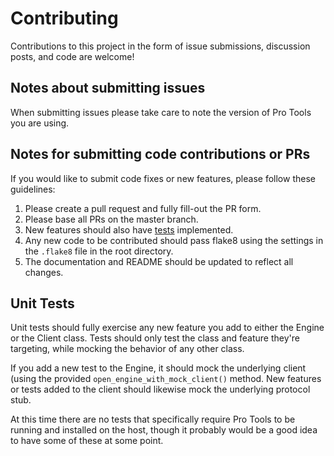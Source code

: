 # Contributing

Contributions to this project in the form of issue submissions, discussion posts, and code are welcome!

## Notes about submitting issues

When submitting issues please take care to note the version of Pro Tools you are using.

## Notes for submitting code contributions or PRs

If you would like to submit code fixes or new features, please follow these guidelines:

1. Please create a pull request and fully fill-out the PR form.
2. Please base all PRs on the master branch.
3. New features should also have [tests](#unit-tests) implemented.
4. Any new code to be contributed should pass flake8 using the settings in the `.flake8` file
  in the root directory.
5. The documentation and README should be updated to reflect all changes.

## Unit Tests

Unit tests should fully exercise any new feature you add to either the Engine or the Client
class. Tests should only test the class and feature they're targeting, while mocking the behavior
of any other class.

If you add a new test to the Engine, it should mock the underlying client (using
the provided `open_engine_with_mock_client()` method. New features or tests added to the client
should likewise mock the underlying protocol stub.

At this time there are no tests that specifically require Pro Tools to be running and installed
on the host, though it probably would be a good idea to have some of these at some point.
